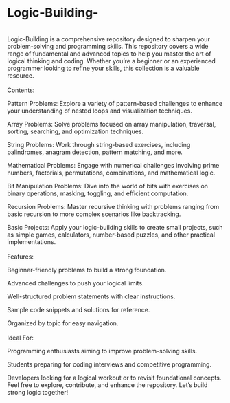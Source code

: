 # Logic-Building-
<br>
Logic-Building is a comprehensive repository designed to sharpen your problem-solving and programming skills. This repository covers a wide range of fundamental and advanced topics to help you master the art of logical thinking and coding. Whether you’re a beginner or an experienced programmer looking to refine your skills, this collection is a valuable resource.
<br>
<br>
Contents:

Pattern Problems: Explore a variety of pattern-based challenges to enhance your understanding of nested loops and visualization techniques.

Array Problems: Solve problems focused on array manipulation, traversal, sorting, searching, and optimization techniques.

String Problems: Work through string-based exercises, including palindromes, anagram detection, pattern matching, and more.

Mathematical Problems: Engage with numerical challenges involving prime numbers, factorials, permutations, combinations, and mathematical logic.

Bit Manipulation Problems: Dive into the world of bits with exercises on binary operations, masking, toggling, and efficient computation.

Recursion Problems: Master recursive thinking with problems ranging from basic recursion to more complex scenarios like backtracking.

Basic Projects: Apply your logic-building skills to create small projects, such as simple games, calculators, number-based puzzles, and other practical implementations.
<br><br>
Features:

Beginner-friendly problems to build a strong foundation.

Advanced challenges to push your logical limits.

Well-structured problem statements with clear instructions.

Sample code snippets and solutions for reference.

Organized by topic for easy navigation.
<br><br>
Ideal For:

Programming enthusiasts aiming to improve problem-solving skills.

Students preparing for coding interviews and competitive programming.

Developers looking for a logical workout or to revisit foundational concepts.
<br>
Feel free to explore, contribute, and enhance the repository. Let’s build strong logic together!
